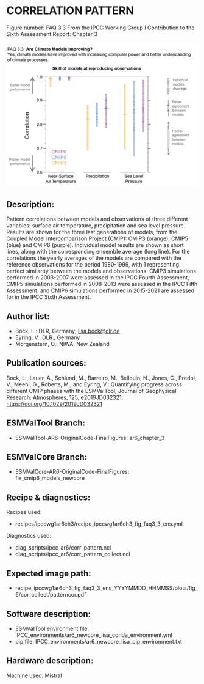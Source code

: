 
CORRELATION PATTERN
==========================

Figure number: FAQ 3.3
From the IPCC Working Group I Contribution to the Sixth Assessment Report: Chapter 3

![Figure FAQ 3.3](../images/ar6_wg1_chap3_figureFAQ3_3_corr_pattern.png?raw=true)


Description:
------------
Pattern correlations between models and observations of three different 
variables: surface air temperature, precipitation and sea level pressure. 
Results are shown for the three last generations of models, from the Coupled 
Model Intercomparison Project (CMIP): CMIP3 (orange), CMIP5 (blue) and CMIP6 
(purple). Individual model results are shown as short lines, along with the 
corresponding ensemble average (long line). For the correlations the yearly 
averages of the models are compared with the reference observations for the 
period 1980-1999, with 1 representing perfect similarity between the models and 
observations. CMIP3 simulations performed in 2003-2007 were assessed in the 
IPCC Fourth Assessment, CMIP5 simulations performed in 2008-2013 were assessed 
in the IPCC Fifth Assessment, and CMIP6 simulations performed in 2015-2021 are 
assessed for in the IPCC Sixth Assessment.


Author list:
------------
- Bock, L.: DLR, Germany; lisa.bock@dlr.de
- Eyring, V.: DLR., Germany
- Morgenstern, O.: NIWA, New Zealand


Publication sources:
--------------------
Bock, L., Lauer, A., Schlund, M., Barreiro, M., Bellouin, N., Jones, C., Predoi, V., Meehl, G., Roberts, M., and Eyring, V.: Quantifying progress across different CMIP phases with the ESMValTool, Journal of Geophysical Research: Atmospheres, 125, e2019JD032321. https://doi.org/10.1029/2019JD032321


ESMValTool Branch:
------------------
- ESMValTool-AR6-OriginalCode-FinalFigures: ar6_chapter_3


ESMValCore Branch:
------------------
- ESMValCore-AR6-OriginalCode-FinalFigures: fix_cmip6_models_newcore


Recipe & diagnostics:
---------------------
Recipes used: 
- recipes/ipccwg1ar6ch3/recipe_ipccwg1ar6ch3_fig_faq3_3_ens.yml

Diagnostics used: 
- diag_scripts/ipcc_ar6/corr_pattern.ncl
- diag_scripts/ipcc_ar6/corr_pattern_collect.ncl


Expected image path:
--------------------
- recipe_ipccwg1ar6ch3_fig_faq3_3_ens_YYYYMMDD_HHMMSS/plots/fig_6/cor_collect/patterncor.pdf


Software description:
---------------------
- ESMValTool environment file: IPCC_environments/ar6_newcore_lisa_conda_environment.yml
- pip file: IPCC_environments/ar6_newcore_lisa_pip_environment.txt


Hardware description:
---------------------
Machine used: Mistral
